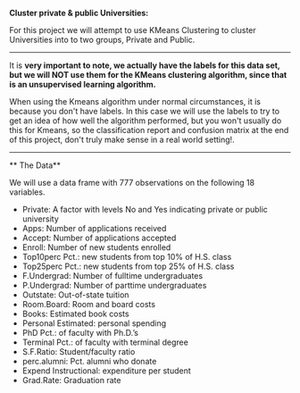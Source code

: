 **Cluster private & public Universities:**  

For this project we will attempt to use KMeans Clustering to cluster Universities into to two groups, Private and Public.  
___
It is **very important to note, we actually have the labels for this data set, but we will NOT use them for the KMeans clustering algorithm, since that is an unsupervised learning algorithm.** 

When using the Kmeans algorithm under normal circumstances, it is because you don't have labels. In this case we will use the labels to try to get an idea of how well the algorithm performed, but you won't usually do this for Kmeans, so the classification report and confusion matrix at the end of this project, don't truly make sense in a real world setting!.
___

** The Data**

We will use a data frame with 777 observations on the following 18 variables.
* Private: A factor with levels No and Yes indicating private or public university
* Apps: Number of applications received
* Accept: Number of applications accepted
* Enroll: Number of new students enrolled
* Top10perc Pct.: new students from top 10% of H.S. class
* Top25perc Pct.: new students from top 25% of H.S. class
* F.Undergrad: Number of fulltime undergraduates
* P.Undergrad: Number of parttime undergraduates
* Outstate: Out-of-state tuition
* Room.Board: Room and board costs
* Books: Estimated book costs
* Personal Estimated: personal spending
* PhD Pct.: of faculty with Ph.D.’s
* Terminal Pct.: of faculty with terminal degree
* S.F.Ratio: Student/faculty ratio
* perc.alumni: Pct. alumni who donate
* Expend Instructional: expenditure per student
* Grad.Rate: Graduation rate
